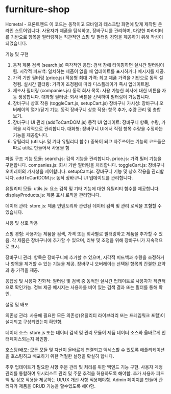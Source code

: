 # furniture-shop

Hometal - 프론트엔드
이 코드는 동적이고 모바일과 데스크탑 화면에 맞게 제작된 온라인 스토어입니다. 사용자가 제품을 탐색하고, 
장바구니를 관리하며, 다양한 파라미터를 기반으로 항목을 필터링하는 직관적인 쇼핑 및 필터링 경험을 제공하기 위해 작성이 되었습니다.

기능 및 구현
1. 동적 제품 검색 (search.js)
즉각적인 응답: 검색 창에 타이핑하면 실시간 필터링이 됨.
시각적 피드백: 일치하는 제품이 없을 때 업데이트를 표시하거나 메시지를 제공.
2. 가격 기반 필터링 (price.js)
적응형 최대 가격: 최고 제품 가격을 기반으로 동적 설정됨.
실시간 필터링: 가격이 조정됨에 따라 디스플레이가 즉시 업데이트됨.
3. 제조사 필터링 (companies.js)
동적 회사 목록: 사용 가능한 회사에 대한 버튼을 자동 생성합니다.
대화형 필터링: 회사 버튼을 선택하여 필터링이 가능합니다.
4. 장바구니 상호 작용 (toggleCart.js, setupCart.js)
장바구니 가시성: 장바구니 오버레이의 열기/닫기 기능.
동적 장바구니 상호 작용: 항목 추가, 수량 관리 및 총합 보기.
5. 장바구니 UI 관리 (addToCartDOM.js)
동적 UI 업데이트: 장바구니 항목, 수량, 가격을 시각적으로 관리합니다.
대화형: 장바구니 UI에서 직접 항목 수량을 수정하는 기능을 제공합니다.
6. 유틸리티 (utils.js 및 기타 유틸리티 함수)
중복이 되고 자주쓰이는 기능의 코드들은 따로 util로 만들어서 사용을 함

파일 구조
기능 모듈:
search.js: 검색 기능을 관리합니다.
price.js: 가격 필터 기능을 구현합니다.
companies.js: 회사 기반 필터링을 처리합니다.
toggleCart.js: 장바구니 오버레이의 가시성을 제어합니다.
setupCart.js: 장바구니 기능 및 상호 작용을 관리합니다.
addToCartDOM.js: 동적 장바구니 UI 업데이트를 관리합니다.

유틸리티 모듈:
utils.js: 요소 검색 및 기타 기능에 대한 유틸리티 함수를 제공합니다.
displayProducts.js: 제품 표시 로직을 관리합니다.

데이터 관리:
store.js: 제품 인벤토리와 관련된 데이터 검색 및 관리 로직을 포함할 수 있습니다.

사용 및 상호 작용

쇼핑 경험:
사용자는 제품을 검색, 가격 또는 회사별로 필터링하고 제품을 추가할 수 있음.
각 제품은 장바구니에 추가할 수 있으며, 리뷰 및 조정을 위해 장바구니가 지속적으로 표시.

장바구니 관리:
항목은 장바구니에 추가할 수 있으며, 시각적 피드백과 수량을 조정하거나 항목을 제거할 수 있는 기능을 제공.
장바구니 오버레이는 선택된 항목의 간결한 요약과 총 가격을 제공.

응답성 및 사용자 친화적:
필터링 및 검색 중 동적인 실시간 업데이트로 사용자가 직관적으로 확인가능.
정보 제공 메시지는 사용자를 비어 있는 검색 결과 또는 필터를 통해 확인.

설정 및 배포

의존성 관리:
사용에 필요한 모든 의존성(유틸리티 라이브러리 또는 프레임워크 포함)이 설치되고 구성되었는지 확인함.

데이터 소스:
store.js 또는 데이터 검색 및 관리 모듈이 제품 데이터 소스와 올바르게 인터페이스되는지 확인함.

호스팅/배포:
모든 모듈 및 자산이 올바르게 연결되고 액세스할 수 있도록 애플리케이션을 호스팅하고 배포하기 위한 적절한 설정을 확실히 합니다.

추후 업데이트가 필요한 사항
주문 관리 및 처리를 위한 백엔드 기능 구현.
사용자 계정 관리를 통합하여 위시리스트 관리 및 주문 추적을 허용하도록 해야함.
추가 사용자 피드백 및 상호 작용을 제공하는 UI/UX 개선 사항 적용해야함.
Admin 페이지를 만들어 관리자가 제품을 CRUD 기능을 할수있도록 해야함.
